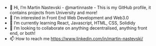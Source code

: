 - 👋 Hi, I’m Martin Nastevski - @martinnaste - This is my GitHub profile, it contains projects from University and more!
- 👀 I’m interested in Front End Web Development and Web3.0
- 🌱 I’m currently learning React, Javascript, HTML, CSS, Solididy
- 💞️ I’m looking to collaborate on anything decentralised, anything front end, or both!
- 📫 How to reach me https://www.linkedin.com/in/martin-nastevski/

<!---
martinnaste/martinnaste is a ✨ special ✨ repository because its `README.md` (this file) appears on your GitHub profile.
You can click the Preview link to take a look at your changes.
--->
